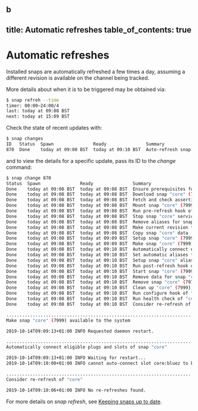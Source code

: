 b
---
title: Automatic refreshes
table_of_contents: true
---

# Automatic refreshes

Installed snaps are automatically refreshed a few times a day, assuming a different revision is available on the channel being tracked.

More details about when it is to be triggered may be obtained via:

```bash
$ snap refreh --time
timer: 00:00~24:00/4
last: today at 09:08 BST
next: today at 15:09 BST
```

Check the state of recent updates with:

```bash
$ snap changes
ID   Status  Spawn               Ready               Summary
870  Done    today at 09:08 BST  today at 09:10 BST  Auto-refresh snap "core"
```

and to view the details for a specific update, pass its ID to the *change* command:

```bash
$ snap change 870
Status  Spawn               Ready               Summary
Done    today at 09:08 BST  today at 09:08 BST  Ensure prerequisites for "core" are available
Done    today at 09:08 BST  today at 09:08 BST  Download snap "core" (7999) from channel "edge"
Done    today at 09:08 BST  today at 09:08 BST  Fetch and check assertions for snap "core" (7999)
Done    today at 09:08 BST  today at 09:08 BST  Mount snap "core" (7999)
Done    today at 09:08 BST  today at 09:08 BST  Run pre-refresh hook of "core" snap if present
Done    today at 09:08 BST  today at 09:08 BST  Stop snap "core" services
Done    today at 09:08 BST  today at 09:08 BST  Remove aliases for snap "core"
Done    today at 09:08 BST  today at 09:08 BST  Make current revision for snap "core" unavailable
Done    today at 09:08 BST  today at 09:08 BST  Copy snap "core" data
Done    today at 09:08 BST  today at 09:09 BST  Setup snap "core" (7999) security profiles
Done    today at 09:08 BST  today at 09:09 BST  Make snap "core" (7999) available to the system
Done    today at 09:08 BST  today at 09:10 BST  Automatically connect eligible plugs and slots of snap "core"
Done    today at 09:08 BST  today at 09:10 BST  Set automatic aliases for snap "core"
Done    today at 09:08 BST  today at 09:10 BST  Setup snap "core" aliases
Done    today at 09:08 BST  today at 09:10 BST  Run post-refresh hook of "core" snap if present
Done    today at 09:08 BST  today at 09:10 BST  Start snap "core" (7999) services
Done    today at 09:08 BST  today at 09:10 BST  Remove data for snap "core" (7977)
Done    today at 09:08 BST  today at 09:10 BST  Remove snap "core" (7977) from the system
Done    today at 09:08 BST  today at 09:10 BST  Clean up "core" (7999) install
Done    today at 09:08 BST  today at 09:10 BST  Run configure hook of "core" snap if present
Done    today at 09:08 BST  today at 09:10 BST  Run health check of "core" snap
Done    today at 09:08 BST  today at 09:10 BST  Consider re-refresh of "core"

......................................................................
Make snap "core" (7999) available to the system

2019-10-14T09:09:13+01:00 INFO Requested daemon restart.

......................................................................
Automatically connect eligible plugs and slots of snap "core"

2019-10-14T09:09:13+01:00 INFO Waiting for restart...
2019-10-14T09:10:00+01:00 INFO cannot auto-connect slot core:bluez to bluez:client, candidates found: core:bluez, bluez:service

......................................................................
Consider re-refresh of "core"

2019-10-14T09:10:06+01:00 INFO No re-refreshes found.
```

For more details on *snap refresh*, see [Keeping snaps up to date](https://snapcraft.io/docs/keeping-snaps-up-to-date).
